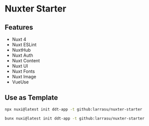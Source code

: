 # Nuxter Starter

## Features

- Nuxt 4
- Nuxt ESLint
- NuxtHub
- Nuxt Auth
- Nuxt Content
- Nuxt UI
- Nuxt Fonts
- Nuxt Image
- VueUse

## Use as Template

```sh
npx nuxi@latest init ddt-app -t github:larrasu/nuxter-starter
```

```sh
bunx nuxi@latest init ddt-app -t github:larrasu/nuxter-starter
```